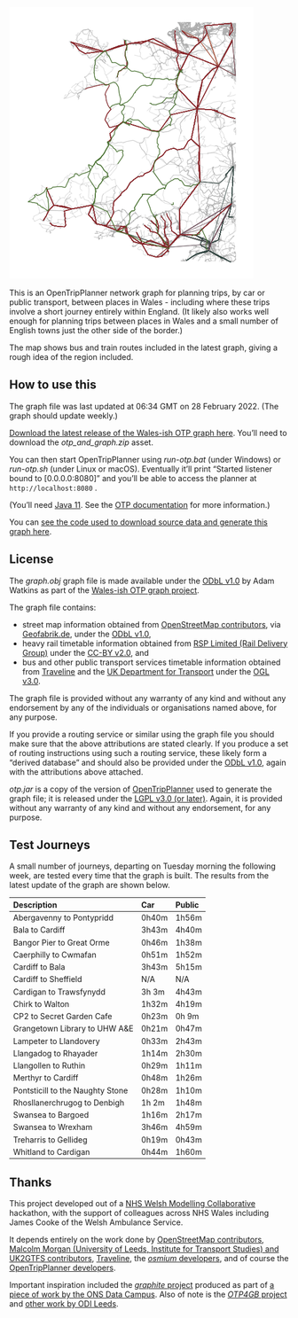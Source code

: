![](map.png)

This is an OpenTripPlanner network graph for planning trips, by car or public transport, between places in Wales - including where these trips involve a short journey entirely within England. (It likely also works well enough for planning trips between places in Wales and a small number of English towns just the other side of the border.)

The map shows bus and train routes included in the latest graph, giving a rough idea of the region included.

## How to use this

The graph file was last updated at 06:34 GMT on 28 February 2022. (The graph should update weekly.)

[Download the latest release of the Wales-ish OTP graph here](https://github.com/stupidpupil/wales_ish_otp_graph/releases/latest). You’ll need to download the *otp\_and\_graph.zip* asset.

You can then start OpenTripPlanner using *run-otp.bat* (under Windows) or *run-otp.sh* (under Linux or macOS). Eventually it’ll print “Started listener bound to \[0.0.0.0:8080\]” and you’ll be able to access the planner at `http://localhost:8080` .

(You’ll need [Java 11](https://adoptopenjdk.net/?variant=openjdk11&jvmVariant=hotspot). See the [OTP documentation](http://docs.opentripplanner.org/en/latest/) for more information.)

You can [see the code used to download source data and generate this graph here](https://github.com/stupidpupil/wales_ish_otp_graph).

## License

The *graph.obj* graph file is made available under the [ODbL v1.0](https://opendatacommons.org/licenses/odbl/1-0/) by Adam Watkins as part of the [Wales-ish OTP graph project](https://stupidpupil.github.io/wales_ish_otp_graph).

The graph file contains:

  - street map information obtained from [OpenStreetMap contributors](https://www.openstreetmap.org/copyright), via [Geofabrik.de](https://download.geofabrik.de/europe/great-britain.html), under the [ODbL v1.0](https://opendatacommons.org/licenses/odbl/1-0/),
  - heavy rail timetable information obtained from [RSP Limited (Rail Delivery Group)](http://data.atoc.org/) under the [CC-BY v2.0](https://creativecommons.org/licenses/by/2.0/uk/legalcode), and
  - bus and other public transport services timetable information obtained from [Traveline](https://www.travelinedata.org.uk/traveline-open-data/traveline-national-dataset/) and the [UK Department for Transport](https://data.bus-data.dft.gov.uk/) under the [OGL v3.0](https://www.nationalarchives.gov.uk/doc/open-government-licence/version/3/).

The graph file is provided without any warranty of any kind and without any endorsement by any of the individuals or organisations named above, for any purpose.

If you provide a routing service or similar using the graph file you should make sure that the above attributions are stated clearly. If you produce a set of routing instructions using such a routing service, these likely form a “derived database” and should also be provided under the [ODbL v1.0](https://opendatacommons.org/licenses/odbl/1-0/), again with the attributions above attached.

*otp.jar* is a copy of the version of [OpenTripPlanner](https://github.com/opentripplanner/OpenTripPlanner) used to generate the graph file; it is released under the [LGPL v3.0 (or later)](https://github.com/opentripplanner/OpenTripPlanner/blob/dev-2.x/LICENSE). Again, it is provided without any warranty of any kind and without any endorsement, for any purpose.

## Test Journeys

A small number of journeys, departing on Tuesday morning the following week, are tested every time that the graph is built. The results from the latest update of the graph are shown below.

| Description                      | Car   | Public |
| :------------------------------- | :---- | :----- |
| Abergavenny to Pontypridd        | 0h40m | 1h56m  |
| Bala to Cardiff                  | 3h43m | 4h40m  |
| Bangor Pier to Great Orme        | 0h46m | 1h38m  |
| Caerphilly to Cwmafan            | 0h51m | 1h52m  |
| Cardiff to Bala                  | 3h43m | 5h15m  |
| Cardiff to Sheffield             | N/A   | N/A    |
| Cardigan to Trawsfynydd          | 3h 3m | 4h43m  |
| Chirk to Walton                  | 1h32m | 4h19m  |
| CP2 to Secret Garden Cafe        | 0h23m | 0h 9m  |
| Grangetown Library to UHW A\&E   | 0h21m | 0h47m  |
| Lampeter to Llandovery           | 0h33m | 2h43m  |
| Llangadog to Rhayader            | 1h14m | 2h30m  |
| Llangollen to Ruthin             | 0h29m | 1h11m  |
| Merthyr to Cardiff               | 0h48m | 1h26m  |
| Pontsticill to the Naughty Stone | 0h28m | 1h10m  |
| Rhosllanerchrugog to Denbigh     | 1h 2m | 1h48m  |
| Swansea to Bargoed               | 1h16m | 2h17m  |
| Swansea to Wrexham               | 3h46m | 4h59m  |
| Treharris to Gellideg            | 0h19m | 0h43m  |
| Whitland to Cardigan             | 0h44m | 1h60m  |

## Thanks

This project developed out of a [NHS Welsh Modelling Collaborative](https://twitter.com/nhswmc) hackathon, with the support of colleagues across NHS Wales including James Cooke of the Welsh Ambulance Service.

It depends entirely on the work done by [OpenStreetMap contributors](https://www.openstreetmap.org/), [Malcolm Morgan (University of Leeds, Institute for Transport Studies) and UK2GTFS contributors](https://itsleeds.github.io/UK2GTFS/), [Traveline](https://www.travelinedata.org.uk/), the [*osmium* developers](https://osmcode.org/), and of course the [OpenTripPlanner developers](http://www.opentripplanner.org/).

Important inspiration included the [*graphite* project](https://github.com/datasciencecampus/graphite) produced as part of [a piece of work by the ONS Data Campus](https://datasciencecampus.ons.gov.uk/access-to-services-using-multimodal-transport-networks/). Also of note is the [*OTP4GB* project](https://github.com/odileeds/OTP4GB) and [other work by ODI Leeds](https://odileeds.org/blog/2021-06-08-transportaccessibilityinnorthengland).

